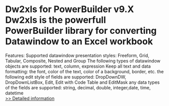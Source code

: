 # Dw2xls for PowerBuilder v9.X<br />Dw2xls is the powerfull PowerBuilder library for converting Datawindow to an Excel workbook

Features:
Supported datawindow presentation styles:
Freeform, Grid, Tabular, Composite, Nested and Group
The following types of datawindow objects are supported:
text, column, expression
Keep all text and data formatting:
the font, color of the text, color of a background, border, etc.
the following edit style of fields are supported:
DropDownDW, DropDownListBox, Edit, Edit with Code Table and EditMask
any data types of the fields are supported:
string, decimal, double, integer,date, time, datetime<br />[>> Detailed information](https://secure.shareit.com/shareit/product.html?productid=191517&affiliateid=200057808)